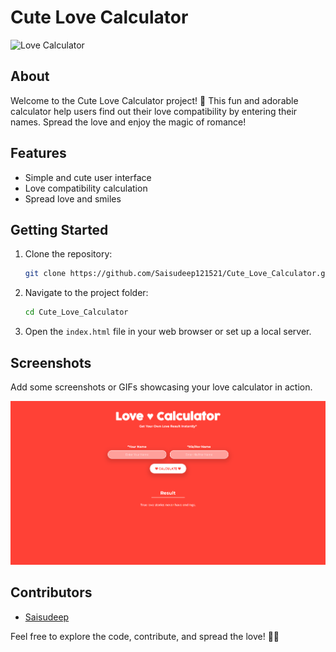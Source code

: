 # Cute Love Calculator

![Love Calculator](https://iphoneswallpapers.com/wp-content/uploads/2023/02/Floral-Heart-iPhone-Wallpaper-HD.jpg)

## About

Welcome to the Cute Love Calculator project! 💖 This fun and adorable calculator help users find out their love compatibility by entering their names. Spread the love and enjoy the magic of romance!

## Features

- Simple and cute user interface
- Love compatibility calculation
- Spread love and smiles

## Getting Started

1. Clone the repository:

   ```bash
   git clone https://github.com/Saisudeep121521/Cute_Love_Calculator.git
   ```

2. Navigate to the project folder:

   ```bash
   cd Cute_Love_Calculator
   ```

3. Open the `index.html` file in your web browser or set up a local server.

## Screenshots

Add some screenshots or GIFs showcasing your love calculator in action.

![Screenshot 1](Output.png)

## Contributors

- [Saisudeep](https://github.com/Saisudeep121521)

Feel free to explore the code, contribute, and spread the love! 💑🌟
